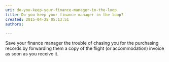 ```yaml
---
uri: do-you-keep-your-finance-manager-in-the-loop
title: Do you keep your finance manager in the loop?
created: 2015-04-28 05:13:51
authors:

---
```





<span class='intro'> ​Save your finance manager the trouble of chasing you for the purchasing records by forwarding them a copy of the flight (or accommodation) invoice as soon as you receive it.​​ </span>




